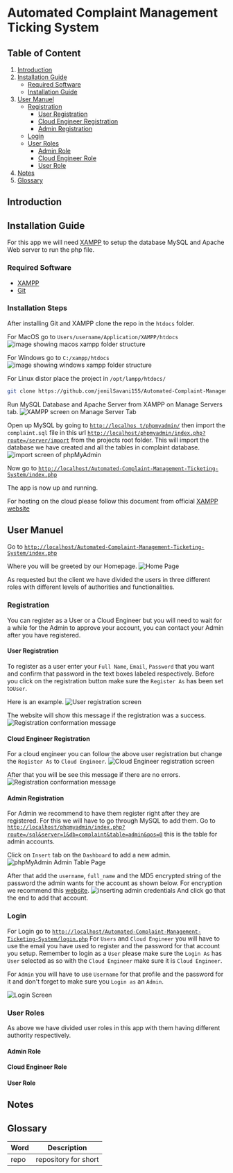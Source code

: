 # Automated Complaint Management Ticking System

## Table of Content

1. [Introduction](#Introduction)
2. [Installation Guide](#Installation-Guide)
   - [Required Software](#Required-Software)
   - [Installation Guide](#INstallation-Guide)
3. [User Manuel](#User-Manuel)
   - [Registration](#Registration)
     - [User Registration](#User-Registration)
     - [Cloud Engineer Registration](#cloud-Engineer-Registration)
     - [Admin Registration](#Admin-Registration)
   - [Login](#Login)
   - [User Roles](#User-Roles)
     - [Admin Role](#Admin-Role)
     - [Cloud Engineer Role](#Cloud-Engineer-Role)
     - [User Role](#User-Role)
4. [Notes](#Notes)
5. [Glossary](#Glossary)

## Introduction

## Installation Guide

For this app we will need [XAMPP](https://www.apachefriends.org/download.html) to setup the database MySQL and Apache Web server to run the php file.

### Required Software

- [XAMPP](https://www.apachefriends.org/download.html)
- [Git](https://git-scm.com/)

### Installation Steps

After installing Git and XAMPP clone the repo in the `htdocs` folder.

For MacOS go to `Users/username/Application/XAMPP/htdocs`
![image showing macos xampp folder structure](assets/readme/macos-folder.png)

For Windows go to `C:/xampp/htdocs`
![image showing windows xampp folder structure](assets/readme/windows-screen.png)

For Linux distor place the project in `/opt/lampp/htdocs/`

```bash
git clone https://github.com/jenilSavani155/Automated-Complaint-Management-Ticketing-System
```

Run MySQL Database and Apache Server from XAMPP on Manage Servers tab.
![XAMPP screen on Manage Server Tab](assets/readme/xampp-screen.png)

Open up MySQL by going to [`http://localhos t/phpmyadmin/`](http://localhost/phpmyadmin/) then import the `complaint.sql` file in this url [`http://localhost/phpmyadmin/index.php?route=/server/import`](http://localhost/phpmyadmin/index.php?route=/server/import) from the projects root folder. This will import the database we have created and all the tables in complaint database.
![import screen of phpMyAdmin](assets/readme/import-screen.png)

Now go to
[`http://localhost/Automated-Complaint-Management-Ticketing-System/index.php`](http://localhost/Automated-Complaint-Management-Ticketing-System/index.php)

The app is now up and running.

For hosting on the cloud please follow this document from official [XAMPP website](https://www.apachefriends.org/hosting.html)

## User Manuel

Go to [`http://localhost/Automated-Complaint-Management-Ticketing-System/index.php`](http://localhost/Automated-Complaint-Management-Ticketing-System/index.php)

Where you will be greeted by our Homepage.
![Home Page](assets/readme/HomePage.png)

As requested but the client we have divided the users in three different roles with different levels of authorities and functionalities.

### Registration

You can register as a User or a Cloud Engineer but you will need to wait for a while for the Admin to approve your account, you can contact your Admin after you have registered.

#### User Registration

To register as a user enter your `Full Name`, `Email`, `Password` that you want and confirm that password in the text boxes labeled respectively. Before you click on the registration button make sure the `Register As` has been set to`User`.

Here is an example.
![User registration screen](assets/readme/UserRegistration.png)

The website will show this message if the registration was a success.
![Registration conformation message](assets/readme/RegistrationConfirm.png)

#### Cloud Engineer Registration

For a cloud engineer you can follow the above user registration but change the `Register As` to `Cloud Engineer`.
![Cloud Engineer registration screen](assets/readme/CloudRegistration.png)

After that you will be see this message if there are no errors.
![Registration conformation message](assets/readme/RegistrationConfirm.png)

#### Admin Registration

For Admin we recommend to have them register right after they are registered. For this we will have to go through MySQL to add them. Go to [`http://localhost/phpmyadmin/index.php?route=/sql&server=1&db=complaint&table=admin&pos=0`](http://localhost/phpmyadmin/index.php?route=/sql&server=1&db=complaint&table=admin&pos=0) this is the table for admin accounts.

Click on `Insert` tab on the `Dashboard` to add a new admin.
![phpMyAdmin Admin Table Page](assets/readme/AdminTable.png)

After that add the `username`, `full_name` and the MD5 encrypted string of the password the admin wants for the account as shown below. For encryption we recommend this [website](https://www.md5online.org/md5-encrypt.html).
![inserting admin credentials](assets/readme/insert.png)
And click go that the end to add that account.

### Login

For Login go to [`http://localhost/Automated-Complaint-Management-Ticketing-System/login.php`](http://localhost/Automated-Complaint-Management-Ticketing-System/login.php)
For `Users` and `Cloud Engineer` you will have to use the email you have used to register and the password for that account you setup. Remember to login as a `User` please make sure the `Login As` has `User` selected as so with the `Cloud Engineer` make sure it is `Cloud Engineer`.

For `Admin` you will have to use `Username` for that profile and the password for it and don't forget to make sure you `Login as` an `Admin`.

![Login Screen](assets/readme/LoginPage.png)

### User Roles

As above we have divided user roles in this app with them having different authority respectively.

#### Admin Role

#### Cloud Engineer Role

#### User Role

## Notes

## Glossary

| Word | Description          |
| ---- | -------------------- |
| repo | repository for short |

